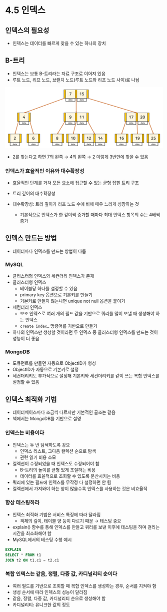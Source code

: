 # 4.5 인덱스

## 인덱스의 필요성

- 인덱스는 데이터를 빠르게 찾을 수 있는 하나의 장치

## B-트리

- 인덱스는 보통 B-트리라는 자료 구조로 이어져 있음
- 루트 노드, 리프 노드, 브랜치 노드(루트 노드와 리프 노드 사이)로 나뉨

![image.png](./4.5%20인덱스/image.png)

- 2를 찾는다고 하면 7의 왼쪽 → 4의 왼쪽 → 2 이렇게 3번만에 찾을 수 있음

### 인덱스가 효율적인 이유와 대수확장성

- 효율적인 단계를 거쳐 모든 요소에 접근할 수 있는 균형 잡힌 트리 구조
- 트리 깊이의 대수확장성

- 대수확장성: 트리 깊이가 리프 노드 수에 비해 매우 느리게 성장하는 것
    - 기본적으로 인덱스가 한 깊이씩 증가할 때마다 최대 인덱스 항목의 수는 4배씩 증가

## 인덱스 만드는 방법

- 데이터마다 인덱스를 만드는 방법이 다름

### MySQL

- 클러스터형 인덱스와 세컨더리 인덱스가 존재
- 클러스터형 인덱스
    - 테이블당 하나를 설정할 수 있음
    - primary key 옵션으로 기본키를 만들기
    - 기본키로 만들지 않는나면 unique not null 옵션을 붙이기
- 세컨더리 인덱스
    - 보조 인덱스로 여러 개의 필드 값을 기반으로 쿼리를 많이 보낼 때 생성해야 하는 인덱스
    - `create index…` 명령어를 기반으로 만들기
- 하나의 인덱스만 생성할 것이라면 두 인덱스 중 클러스터형 인덱스를 만드는 것이 성능이 더 좋음

### MongoDB

- 도큐먼트를 만들면 자동으로 ObjectID가 형성
- ObjectID가 자동으로 기본키로 설정
- 세컨더리키도 부가적으로 설정해 기본키와 세컨더리키를 같이 쓰는 복합 인덱스를 설정할 수 있음

## 인덱스 최적화 기법

- 데이터베이스마다 조금씩 다르지만 기본적인 골조는 같음
- 책에서는 MongoDB를 기반으로 설명

### 인덱스는 비용이다

- 인덱스는 두 번 탐색하도록 강요
    - 인덱스 리스트, 그다음 컬렉션 순으로 탐색
    - 관련 읽기 비용 소모
- 컬렉션이 수정되었을 때 인덱스도 수정되어야 함
    - B-트리의 높이를 균형 있게 조절하는 비용
    - 데이터를 효율적으로 조회할 수 있도록 분산시키는 비용
- 쿼리에 있는 필드에 인덱스를 무작정 다 설정하면 안 됨
- 컬렉션에서 가져와야 하는 양이 많을수록 인덱스를 사용하는 것은 비효율적

### 항상 테스팅하라

- 인덱스 최적화 기법은 서비스 특징에 따라 달라짐
    - 객체의 깊이, 테이블 양 등이 다르기 때문 → 테스팅 중요
- explain() 함수를 통해 인덱스를 만들고 쿼리를 보낸 이후에 테스팅을 하며 걸리는 시간을 최소화해야 함
- MySQL에서의 테스팅 수행 예시

```sql
EXPLAIN
SELECT * FROM t1
JOIN t2 ON t1.c1 = t2.c1
```

### 복합 인덱스는 같음, 정렬, 다중 값, 카디널리티 순이다

- 여러 필드를 기반으로 조회할 때 복합 인덱스를 생성하는 경우, 순서를 지켜야 함
- 생성 순서에 따라 인덱스의 성능이 달라짐
- 같음, 정렬, 다중 값, 카디널리티 순으로 생성해야 함
- 카디널리티: 유니크한 값의 정도